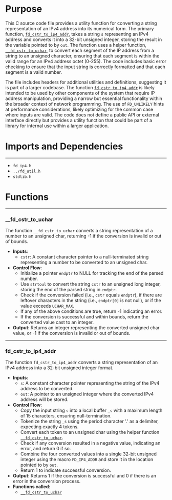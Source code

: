 # Purpose
This C source code file provides a utility function for converting a string representation of an IPv4 address into its numerical form. The primary function, [`fd_cstr_to_ip4_addr`](#fd_cstr_to_ip4_addr), takes a string `s` representing an IPv4 address and converts it into a 32-bit unsigned integer, storing the result in the variable pointed to by `out`. The function uses a helper function, [`__fd_cstr_to_uchar`](#__fd_cstr_to_uchar), to convert each segment of the IP address from a string to an unsigned character, ensuring that each segment is within the valid range for an IPv4 address octet (0-255). The code includes basic error checking to ensure that the input string is correctly formatted and that each segment is a valid number.

The file includes headers for additional utilities and definitions, suggesting it is part of a larger codebase. The function [`fd_cstr_to_ip4_addr`](#fd_cstr_to_ip4_addr) is likely intended to be used by other components of the system that require IP address manipulation, providing a narrow but essential functionality within the broader context of network programming. The use of `FD_UNLIKELY` hints at performance considerations, likely optimizing for the common case where inputs are valid. The code does not define a public API or external interface directly but provides a utility function that could be part of a library for internal use within a larger application.
# Imports and Dependencies

---
- `fd_ip4.h`
- `../fd_util.h`
- `stdlib.h`


# Functions

---
### \_\_fd\_cstr\_to\_uchar<!-- {{#callable:__fd_cstr_to_uchar}} -->
The function `__fd_cstr_to_uchar` converts a string representation of a number to an unsigned char, returning -1 if the conversion is invalid or out of bounds.
- **Inputs**:
    - `cstr`: A constant character pointer to a null-terminated string representing a number to be converted to an unsigned char.
- **Control Flow**:
    - Initialize a pointer `endptr` to NULL for tracking the end of the parsed number.
    - Use `strtoul` to convert the string `cstr` to an unsigned long integer, storing the end of the parsed string in `endptr`.
    - Check if the conversion failed (i.e., `cstr` equals `endptr`), if there are leftover characters in the string (i.e., `endptr[0]` is not null), or if the value exceeds `UCHAR_MAX`.
    - If any of the above conditions are true, return -1 indicating an error.
    - If the conversion is successful and within bounds, return the converted value cast to an integer.
- **Output**: Returns an integer representing the converted unsigned char value, or -1 if the conversion is invalid or out of bounds.


---
### fd\_cstr\_to\_ip4\_addr<!-- {{#callable:fd_cstr_to_ip4_addr}} -->
The function `fd_cstr_to_ip4_addr` converts a string representation of an IPv4 address into a 32-bit unsigned integer format.
- **Inputs**:
    - `s`: A constant character pointer representing the string of the IPv4 address to be converted.
    - `out`: A pointer to an unsigned integer where the converted IPv4 address will be stored.
- **Control Flow**:
    - Copy the input string `s` into a local buffer `_s` with a maximum length of 15 characters, ensuring null-termination.
    - Tokenize the string `_s` using the period character '.' as a delimiter, expecting exactly 4 tokens.
    - Convert each token to an unsigned char using the helper function [`__fd_cstr_to_uchar`](#__fd_cstr_to_uchar).
    - Check if any conversion resulted in a negative value, indicating an error, and return 0 if so.
    - Combine the four converted values into a single 32-bit unsigned integer using the macro `FD_IP4_ADDR` and store it in the location pointed to by `out`.
    - Return 1 to indicate successful conversion.
- **Output**: Returns 1 if the conversion is successful and 0 if there is an error in the conversion process.
- **Functions called**:
    - [`__fd_cstr_to_uchar`](#__fd_cstr_to_uchar)


